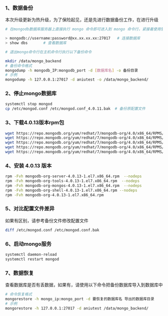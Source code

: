 

### 1、数据备份

本次升级更新为热升级，为了保险起见，还是先进行数据备份工作，在进行升级

```bash
# 在mongodb数据库服务器上直接执行 mongo 命令即可进入到 mongo 命令行，紧接着使用管理员账号连接mongo数据库

> mongodb://username:password@xx.xx.xx.xx:27017   # 连接数据库
> show dbs       # 查看数据库

# 退出mongo命令行在主机命令行执行以下备份命令

mkdir /data/mongo_backend
# 备份命令格式
mongodump -h mongodb_IP:mongodb_port -d [数据库名] -o 备份目录
# 示例
mongodump -h 127.0.0.1:27017 -d aniutest -o /data/mongo_backend/
```

### 2、停止mongo数据库

```bash
systemctl stop mongod
cp /etc/mongod.conf /etc/mongod.conf_4.0.11.bak  # 备份原配置文件
```

### 3、下载4.0.13版本rpm包

```bash
wget https://repo.mongodb.org/yum/redhat/7/mongodb-org/4.0/x86_64/RPMS/mongodb-org-server-4.0.13-1.el7.x86_64.rpm
wget https://repo.mongodb.org/yum/redhat/7/mongodb-org/4.0/x86_64/RPMS/mongodb-org-mongos-4.0.13-1.el7.x86_64.rpm
wget https://repo.mongodb.org/yum/redhat/7/mongodb-org/4.0/x86_64/RPMS/mongodb-org-tools-4.0.13-1.el7.x86_64.rpm
wget https://repo.mongodb.org/yum/redhat/7/mongodb-org/4.0/x86_64/RPMS/mongodb-org-shell-4.0.13-1.el7.x86_64.rpm
wget https://repo.mongodb.org/yum/redhat/7/mongodb-org/4.0/x86_64/RPMS/mongodb-org-4.0.13-1.el7.x86_64.rpm
```

### 4、安装 4.0.13 版本

```bash
rpm -Fvh mongodb-org-server-4.0.13-1.el7.x86_64.rpm  --nodeps
rpm -Fvh mongodb-org-tools-4.0.13-1.el7.x86_64.rpm  --nodeps
rpm -Fvh mongodb-org-mongos-4.0.13-1.el7.x86_64.rpm  --nodeps
rpm -Fvh mongodb-org-shell-4.0.13-1.el7.x86_64.rpm --nodeps
rpm -Fvh mongodb-org-4.0.13-1.el7.x86_64.rpm
```

### 5、对比配置文件差异

如果有区别，请参考备份文件修改配置文件

```bash
diff /etc/mongod.conf /etc/mongod.conf.bak 
```

### 6、启动mongo服务

```bash
systemctl daemon-reload
systemctl restart mongod
```

### 7、数据恢复

查看数据库是否有丢数据，如果有，请使用以下命令把备份数据库导入到数据库中

```bash
# 命令恢复格式
mongorestore -h mongo_ip:mongo_port -d 要恢复的数据库名 导出的数据库目录
# 示例
mongorestore -h 127.0.0.1:27017 -d aniutest /data/mongo_backend/
```

